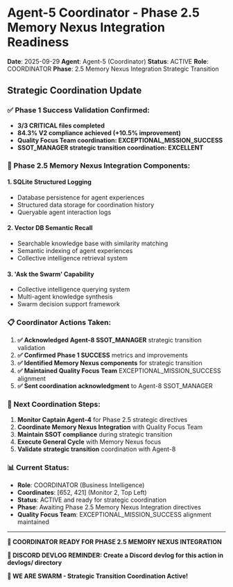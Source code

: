 # Agent-5 Coordinator - Phase 2.5 Memory Nexus Integration Readiness

**Date**: 2025-09-29
**Agent**: Agent-5 (Coordinator)
**Status**: ACTIVE
**Role**: COORDINATOR
**Phase**: 2.5 Memory Nexus Integration Strategic Transition

## Strategic Coordination Update

### ✅ Phase 1 Success Validation Confirmed:
- **3/3 CRITICAL files completed**
- **84.3% V2 compliance achieved (+10.5% improvement)**
- **Quality Focus Team coordination: EXCEPTIONAL_MISSION_SUCCESS**
- **SSOT_MANAGER strategic transition coordination: EXCELLENT**

### 🧠 Phase 2.5 Memory Nexus Integration Components:

#### **1. SQLite Structured Logging**
- Database persistence for agent experiences
- Structured data storage for coordination history
- Queryable agent interaction logs

#### **2. Vector DB Semantic Recall**
- Searchable knowledge base with similarity matching
- Semantic indexing of agent experiences
- Collective intelligence retrieval system

#### **3. 'Ask the Swarm' Capability**
- Collective intelligence querying system
- Multi-agent knowledge synthesis
- Swarm decision support framework

### 📋 Coordinator Actions Taken:
1. **✅ Acknowledged Agent-8 SSOT_MANAGER** strategic transition validation
2. **✅ Confirmed Phase 1 SUCCESS** metrics and improvements
3. **✅ Identified Memory Nexus components** for strategic transition
4. **✅ Maintained Quality Focus Team** EXCEPTIONAL_MISSION_SUCCESS alignment
5. **✅ Sent coordination acknowledgment** to Agent-8 SSOT_MANAGER

### 🎯 Next Coordination Steps:
1. **Monitor Captain Agent-4** for Phase 2.5 strategic directives
2. **Coordinate Memory Nexus Integration** with Quality Focus Team
3. **Maintain SSOT compliance** during strategic transition
4. **Execute General Cycle** with Memory Nexus focus
5. **Validate strategic transition** coordination with Agent-8

### 📊 Current Status:
- **Role**: COORDINATOR (Business Intelligence)
- **Coordinates**: [652, 421] (Monitor 2, Top Left)
- **Status**: ACTIVE and ready for strategic coordination
- **Phase**: Awaiting Phase 2.5 Memory Nexus Integration directives
- **Quality Focus Team**: EXCEPTIONAL_MISSION_SUCCESS alignment maintained

---

**🎯 COORDINATOR READY FOR PHASE 2.5 MEMORY NEXUS INTEGRATION**

**📝 DISCORD DEVLOG REMINDER: Create a Discord devlog for this action in devlogs/ directory**

**🐝 WE ARE SWARM - Strategic Transition Coordination Active!**
